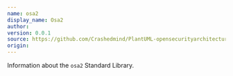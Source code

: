 ```yaml
---
name: osa2
display_name: Osa2
author: 
version: 0.0.1
source: https://github.com/Crashedmind/PlantUML-opensecurityarchitecture2-icons
origin: 
---
```


Information about the `osa2` Standard Library.
